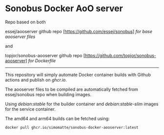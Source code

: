 # Sonobus Docker AoO server

Repo based on both

essej/aooserver github repo [https://github.com/essej/sonobus] *for base aooserver files*

and

topjor/sonobus-aooserver github repo [https://github.com/topjor/sonobus-aooserver] *for Dockerfile*

---

This repository will simply automate Docker container builds with Github actions and publish on _ghcr.io_.

The aooserver files to be compiled are automatically fetched from essej/sonobus repo when building images.

Using *debian:stable* for the builder container and *debian:stable-slim* images for the service container.

The amd64 and arm64 builds can be fetched using:
```
docker pull ghcr.io/simomatte/sonobus-docker-aooserver:latest
```
